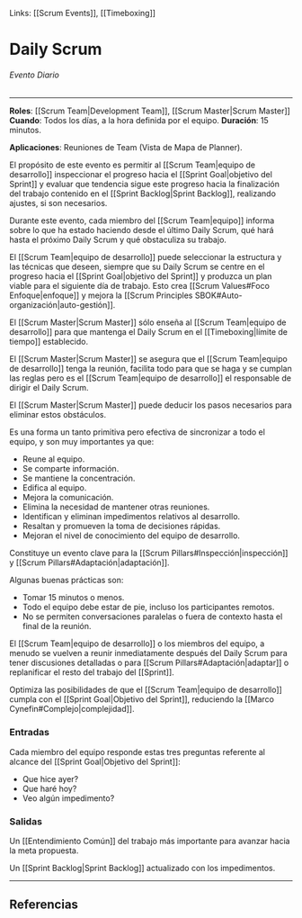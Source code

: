 Links: [[Scrum Events]], [[Timeboxing]]

# Daily Scrum
###### Evento Diario
---

**Roles**: [[Scrum Team|Development Team]], [[Scrum Master|Scrum Master]]
**Cuando**: Todos los días, a la hora definida por el equipo.
**Duración**: 15 minutos.

**Aplicaciones**: Reuniones de Team (Vista de Mapa de Planner).

El propósito de este evento es permitir al [[Scrum Team|equipo de desarrollo]] inspeccionar el progreso hacia el [[Sprint Goal|objetivo del Sprint]] y evaluar que tendencia sigue este progreso hacia la finalización del trabajo contenido en el [[Sprint Backlog|Sprint Backlog]], realizando ajustes, si son necesarios.

Durante este evento, cada miembro del [[Scrum Team|equipo]] informa sobre lo que ha estado haciendo desde el último Daily Scrum, qué hará hasta el próximo Daily Scrum y qué obstaculiza su trabajo.

El [[Scrum Team|equipo de desarrollo]] puede seleccionar la estructura y las técnicas que deseen, siempre que su Daily Scrum se centre en el progreso hacia el [[Sprint Goal|objetivo del Sprint]] y produzca un plan viable para el siguiente día de trabajo. Esto crea [[Scrum Values#Foco Enfoque|enfoque]] y mejora la [[Scrum Principles SBOK#Auto-organización|auto-gestión]].

El [[Scrum Master|Scrum Master]] sólo enseña al [[Scrum Team|equipo de desarrollo]] para que mantenga el Daily Scrum en el [[Timeboxing|límite de tiempo]] establecido.

El [[Scrum Master|Scrum Master]] se asegura que el [[Scrum Team|equipo de desarrollo]] tenga la reunión, facilita todo para que se haga y se cumplan las reglas pero es el [[Scrum Team|equipo de desarrollo]] el responsable de dirigir el Daily Scrum.

El [[Scrum Master|Scrum Master]] puede deducir los pasos necesarios para eliminar estos obstáculos.

Es una forma un tanto primitiva pero efectiva de sincronizar a todo el equipo, y son muy importantes ya que:
- Reune al equipo.
- Se comparte información.
- Se mantiene la concentración.
- Edifica al equipo.
- Mejora la comunicación.
- Elimina la necesidad de mantener otras reuniones.
- Identifican y eliminan impedimentos relativos al desarrollo.
- Resaltan y promueven la toma de decisiones rápidas.
- Mejoran el nivel de conocimiento del equipo de desarrollo.

Constituye un evento clave para la [[Scrum Pillars#Inspección|inspección]] y [[Scrum Pillars#Adaptación|adaptación]].

Algunas buenas prácticas son:
- Tomar 15 minutos o menos.
- Todo el equipo debe estar de pie, incluso los participantes remotos.
- No se permiten conversaciones paralelas o fuera de contexto hasta el final de la reunión.

El [[Scrum Team|equipo de desarrollo]] o los miembros del equipo, a menudo se vuelven a reunir inmediatamente después del Daily Scrum para tener discusiones detalladas o para [[Scrum Pillars#Adaptación|adaptar]] o replanificar el resto del trabajo del [[Sprint]].

Optimiza las posibilidades de que el [[Scrum Team|equipo de desarrollo]] cumpla con el [[Sprint Goal|Objetivo del Sprint]], reduciendo la [[Marco Cynefin#Complejo|complejidad]].

### Entradas
Cada miembro del equipo responde estas tres preguntas referente al alcance del [[Sprint Goal|Objetivo del Sprint]]:
- Que hice ayer?
- Que haré hoy?
- Veo algún impedimento?

### Salidas
Un [[Entendimiento Común]] del trabajo más importante para avanzar hacia la meta propuesta.

Un [[Sprint Backlog|Sprint Backlog]] actualizado con los impedimentos.

---

## Referencias